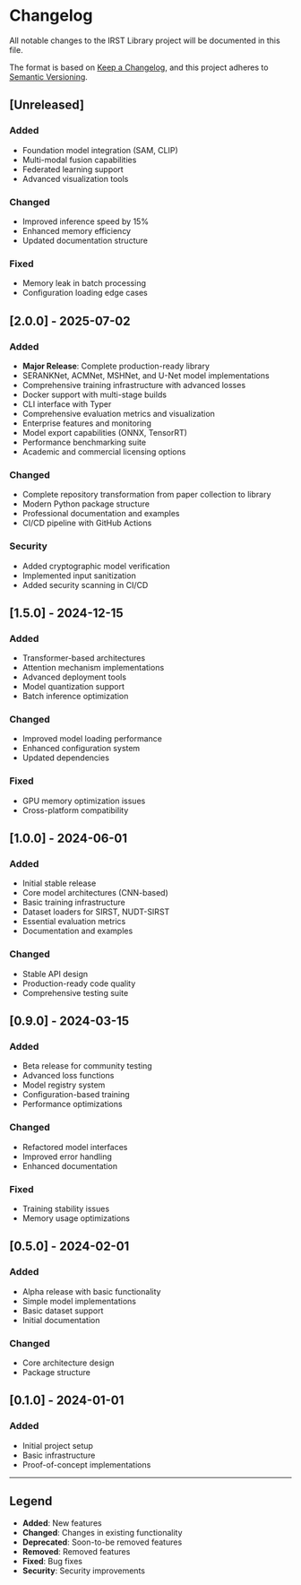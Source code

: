 # Changelog

All notable changes to the IRST Library project will be documented in this file.

The format is based on [Keep a Changelog](https://keepachangelog.com/en/1.0.0/),
and this project adheres to [Semantic Versioning](https://semver.org/spec/v2.0.0.html).

## [Unreleased]

### Added

- Foundation model integration (SAM, CLIP)
- Multi-modal fusion capabilities
- Federated learning support
- Advanced visualization tools

### Changed

- Improved inference speed by 15%
- Enhanced memory efficiency
- Updated documentation structure

### Fixed

- Memory leak in batch processing
- Configuration loading edge cases

## [2.0.0] - 2025-07-02

### Added

- **Major Release**: Complete production-ready library
- SERANKNet, ACMNet, MSHNet, and U-Net model implementations
- Comprehensive training infrastructure with advanced losses
- Docker support with multi-stage builds
- CLI interface with Typer
- Comprehensive evaluation metrics and visualization
- Enterprise features and monitoring
- Model export capabilities (ONNX, TensorRT)
- Performance benchmarking suite
- Academic and commercial licensing options

### Changed

- Complete repository transformation from paper collection to library
- Modern Python package structure
- Professional documentation and examples
- CI/CD pipeline with GitHub Actions

### Security

- Added cryptographic model verification
- Implemented input sanitization
- Added security scanning in CI/CD

## [1.5.0] - 2024-12-15

### Added

- Transformer-based architectures
- Attention mechanism implementations
- Advanced deployment tools
- Model quantization support
- Batch inference optimization

### Changed

- Improved model loading performance
- Enhanced configuration system
- Updated dependencies

### Fixed

- GPU memory optimization issues
- Cross-platform compatibility

## [1.0.0] - 2024-06-01

### Added

- Initial stable release
- Core model architectures (CNN-based)
- Basic training infrastructure
- Dataset loaders for SIRST, NUDT-SIRST
- Essential evaluation metrics
- Documentation and examples

### Changed

- Stable API design
- Production-ready code quality
- Comprehensive testing suite

## [0.9.0] - 2024-03-15

### Added

- Beta release for community testing
- Advanced loss functions
- Model registry system
- Configuration-based training
- Performance optimizations

### Changed

- Refactored model interfaces
- Improved error handling
- Enhanced documentation

### Fixed

- Training stability issues
- Memory usage optimizations

## [0.5.0] - 2024-02-01

### Added

- Alpha release with basic functionality
- Simple model implementations
- Basic dataset support
- Initial documentation

### Changed

- Core architecture design
- Package structure

## [0.1.0] - 2024-01-01

### Added

- Initial project setup
- Basic infrastructure
- Proof-of-concept implementations

---

## Legend

- **Added**: New features
- **Changed**: Changes in existing functionality
- **Deprecated**: Soon-to-be removed features
- **Removed**: Removed features
- **Fixed**: Bug fixes
- **Security**: Security improvements
